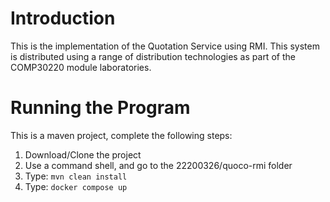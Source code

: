 # Introduction

This is the implementation of the Quotation Service using RMI. This system is distributed using a range of distribution technologies as part of the COMP30220 module laboratories.

# Running the Program

This is a maven project, complete the following steps:

1.  Download/Clone the project
2.  Use a command shell, and go to the 22200326/quoco-rmi folder
3.  Type: `mvn clean install`
4.  Type: `docker compose up`
